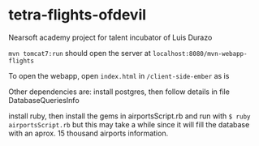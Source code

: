 tetra-flights-ofdevil
=====================

Nearsoft academy project for talent incubator of Luis Durazo

`mvn tomcat7:run` should open the server at `localhost:8080/mvn-webapp-flights`

To open the webapp, open `index.html` in `/client-side-ember` as is

Other dependencies are:
install postgres, then follow details in file DatabaseQueriesInfo

install ruby, then install the gems in airportsScript.rb and run with `$ ruby airportsScript.rb` but this may take a while
since it will fill the database with an aprox. 15 thousand airports information.
